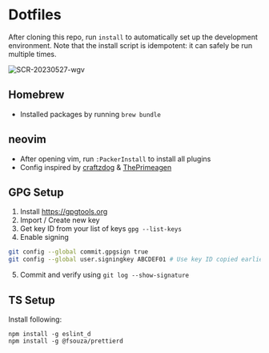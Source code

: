 # Dotfiles

After cloning this repo, run `install` to automatically set up the development environment. Note that the install script is idempotent: it can safely be run multiple times.

![SCR-20230527-wgv](https://github.com/arjunkomath/dotfiles/assets/2555067/442c0c1e-939f-44d0-8da7-2e40dea94df9)

## Homebrew

- Installed packages by running `brew bundle`

## neovim

- After opening vim, run `:PackerInstall` to install all plugins
- Config inspired by [craftzdog](https://github.com/craftzdog/dotfiles-public) & [ThePrimeagen](https://github.com/ThePrimeagen/init.lua)

## GPG Setup

1. Install https://gpgtools.org
2. Import / Create new key
3. Get key ID from your list of keys `gpg --list-keys`
4. Enable signing

```sh
git config --global commit.gpgsign true
git config --global user.signingkey ABCDEF01 # Use key ID copied earlier
```

5. Commit and verify using `git log --show-signature`

## TS Setup

Install following:

```
npm install -g eslint_d
npm install -g @fsouza/prettierd
```
